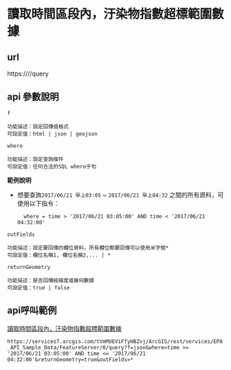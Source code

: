 # 讀取時間區段內，汙染物指數超標範圍數據

## url 

https://<featurelayer-url>/<featureId>/query

## api 參數說明

`f`

```
功能描述：設定回傳值格式
可設定值：html | json | geojson
```

`where`

```
功能描述：設定查詢條件
可設定值：任何合法的SQL where子句
```

**範例說明**

 - 想要查詢`2017/06/21 早上03:05` ~ `2017/06/21 早上04:32`
   之間的所有資料，可使用以下指令：
	
   ```
     where = time > '2017/06/21 03:05:00' AND time < '2017/06/21 04:32:00'
   ```

`outFields`

```
功能描述：設定要回傳的欄位資料，所有欄位都要回傳可以使用米字號*
可設定值：欄位名稱1, 欄位名稱2,... | *
```

`returnGeometry`

```
功能描述：是否回傳經緯度或幾何數據
可設定值：true | false
```

## api呼叫範例

[讀取時間區段內，汙染物指數超標範圍數據](https://services7.arcgis.com/tVmMUEViFfyHBZvj/ArcGIS/rest/services/EPA_API_Sample_Data/FeatureServer/0/query?f=html&where=time%20%3E=%20%272017/06/21%2003:05:00%27%20AND%20time%20%3C=%20%272017/06/21%2004:32:00%27&returnGeometry=true&outFields=*)

`https://services7.arcgis.com/tVmMUEViFfyHBZvj/ArcGIS/rest/services/EPA_API_Sample_Data/FeatureServer/0/query?f=json&where=time >= '2017/06/21 03:05:00' AND time <= '2017/06/21 04:32:00'&returnGeometry=true&outFields=*`